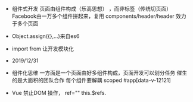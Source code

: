 - 组件式开发
  页面由组件构成（乐高思想） ，而非标签（传统切页面）
  Facebook由一万多个组件拼起来，复用
  components/header/header 效力于多个页面

- Object.assign({},...)来自es6
- import from 让开发模块化

- 2019/12/31
- 组件化思维 
  一方面是一个页面由好多组件构成，页面开发可以划分任务
  催生的是大面积的团队合作
  每个组件要解耦
  scoped
  #app[data-v-12121]
- Vue 禁止DOM 操作，
  ref=""
  this.$refs.
